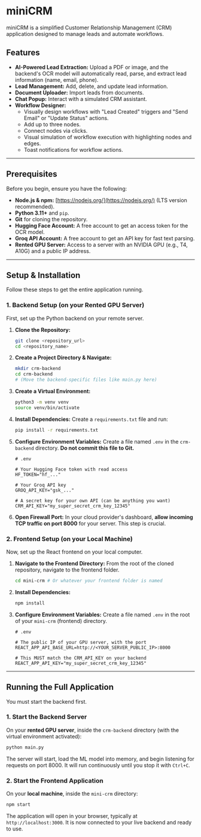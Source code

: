 # miniCRM

miniCRM is a simplified Customer Relationship Management (CRM) application designed to manage leads and automate workflows.

## Features
*   **AI-Powered Lead Extraction:** Upload a PDF or image, and the backend's OCR model will automatically read, parse, and extract lead information (name, email, phone).
*   **Lead Management:** Add, delete, and update lead information.
*   **Document Uploader:** Import leads from documents.
*   **Chat Popup:** Interact with a simulated CRM assistant.
*   **Workflow Designer:**
    *   Visually design workflows with "Lead Created" triggers and "Send Email" or "Update Status" actions.
    *   Add up to three nodes.
    *   Connect nodes via clicks.
    *   Visual simulation of workflow execution with highlighting nodes and edges.
    *   Toast notifications for workflow actions.


---

## Prerequisites

Before you begin, ensure you have the following:

-   **Node.js & npm:** [https://nodejs.org/](https://nodejs.org/) (LTS version recommended).
-   **Python 3.11+** and `pip`.
-   **Git** for cloning the repository.
-   **Hugging Face Account:** A free account to get an access token for the OCR model.
-   **Groq API Account:** A free account to get an API key for fast text parsing.
-   **Rented GPU Server:** Access to a server with an NVIDIA GPU (e.g., T4, A10G) and a public IP address.

---

## Setup & Installation

Follow these steps to get the entire application running.

### 1. Backend Setup (on your Rented GPU Server)

First, set up the Python backend on your remote server.

1.  **Clone the Repository:**
    ```bash
    git clone <repository_url>
    cd <repository_name>
    ```

2.  **Create a Project Directory & Navigate:**
    ```bash
    mkdir crm-backend
    cd crm-backend
    # (Move the backend-specific files like main.py here)
    ```

3.  **Create a Virtual Environment:**
    ```bash
    python3 -m venv venv
    source venv/bin/activate
    ```

4.  **Install Dependencies:**
    Create a `requirements.txt` file and run:
    ```bash
    pip install -r requirements.txt
    ```

5.  **Configure Environment Variables:**
    Create a file named `.env` in the `crm-backend` directory. **Do not commit this file to Git.**
    ```env
    # .env

    # Your Hugging Face token with read access
    HF_TOKEN="hf_..."

    # Your Groq API key
    GROQ_API_KEY="gsk_..."

    # A secret key for your own API (can be anything you want)
    CRM_API_KEY="my_super_secret_crm_key_12345"
    ```

6.  **Open Firewall Port:** In your cloud provider's dashboard, **allow incoming TCP traffic on port 8000** for your server. This step is crucial.

### 2. Frontend Setup (on your Local Machine)

Now, set up the React frontend on your local computer.

1.  **Navigate to the Frontend Directory:**
    From the root of the cloned repository, navigate to the frontend folder.
    ```bash
    cd mini-crm # Or whatever your frontend folder is named
    ```

2.  **Install Dependencies:**
    ```bash
    npm install
    ```

3.  **Configure Environment Variables:**
    Create a file named `.env` in the root of your `mini-crm` (frontend) directory.
    ```env
    # .env

    # The public IP of your GPU server, with the port
    REACT_APP_API_BASE_URL=http://<YOUR_SERVER_PUBLIC_IP>:8000

    # This MUST match the CRM_API_KEY on your backend
    REACT_APP_API_KEY="my_super_secret_crm_key_12345"
    ```

---

## Running the Full Application

You must start the backend first.

### 1. Start the Backend Server

On your **rented GPU server**, inside the `crm-backend` directory (with the virtual environment activated):

```bash
python main.py
```

The server will start, load the ML model into memory, and begin listening for requests on port 8000. It will run continuously until you stop it with `Ctrl+C`.

### 2. Start the Frontend Application

On your **local machine**, inside the `mini-crm` directory:

```bash
npm start
```

The application will open in your browser, typically at `http://localhost:3000`. It is now connected to your live backend and ready to use.
